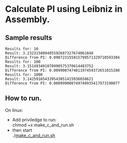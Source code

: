 # Calculate PI using Leibniz in Assembly.

## Sample results
```
Results for: 10
Result: 3.232315809405592687327674061848
Difference from PI: 0.090723155815799571329710593304
Results for: 100
Result: 3.151493401070990575370614483752
Difference from PI: 0.009900747481197459372651015208
Results for: 1000
Result: 3.142591654339543051415936658621
Difference from PI: 0.000999000749749935417973190077
```
## How to run.
On linux:<br>
- Add priviledge to run:<br>
chmod +x make_c_and_run.sh<br>
- then start<br>
./[make_c_and_run.sh](make_c_and_run.sh)<br>
